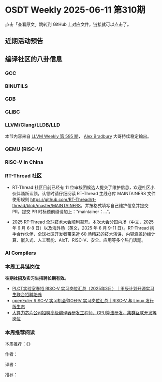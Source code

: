 # OSDT Weekly 2025-06-11 第310期

点击「查看原文」跳转到 GitHub 上对应文件，链接就可以点击了。

## 近期活动预告

## 编译社区的八卦信息

### GCC

### BINUTILS

### GDB

### GLIBC

### LLVM/Clang/LLDB/LLD

本节内容来自 [LLVM Weekly 第 595 期](http://llvmweekly.org/issue/595)，
[Alex Bradbury](https://www.linkedin.com/in/alex-bradbury/) 大哥持续稳定输出。

### QEMU (RISC-V)

### RISC-V in China

### RT-Thread 社区

- RT-Thread 社区目前已经有 11 位审核团候选人提交了维护信息，欢迎社区小伙伴踊跃认领。认领时请仔细阅读 RT-Thread 主线仓库 MAINTAINERS 文件使用规则 <https://github.com/RT-Thread/rt-thread/blob/master/MAINTAINERS>，并按格式填写自己维护信息并提交 PR，提交 PR 时标题前缀请加上：“maintainer：...”。

- 2025 RT-Thread 全球技术大会顺利召开。本次大会分国内场（中文，2025 年 6 月 6-8 日）以及海外场（英文，2025 年 6 月 9-11 日）。RT-Thread 携手合作伙伴，全球社区开发者带来近 60 场精彩的技术演讲，内容涵盖边缘计算、嵌入式、人工智能、AIoT、RISC-V、安全、应用等多个热门话题。

### AI Compilers

### 本周工具链岗位

**往期社招及实习生招聘长期有效。**

- [PLCT实验室春招 RISC-V 实习岗位汇总（2025年3月）｜甲辰计划开源实习生联合招聘培养](https://mp.weixin.qq.com/s/no5v_YeGI3LUE7mYv5wUpQ)
- [openEuler RISC-V 实习机会暨OERV 实习岗位汇总｜RISC-V 与 Linux 发行版生态](https://mp.weixin.qq.com/s/87XEhORtte_iTTZqjinX2g)
- [大算力芯片公司招聘高级编译器研发工程师、GPU算法研发、集群互联开发等岗位](https://mp.weixin.qq.com/s/ONoNJ5jZmL794AdtlHrDuQ)

### 本周推荐阅读

本周推荐：《》

作者：

译者：

推荐：

